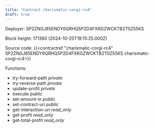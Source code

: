 ```yaml
---
title: "Contract charismatic-corgi-rc4"
draft: true
---
```

Deployer: SP2ZNGJ85ENDY6QRHQ5P2D4FXKGZWCKTB2T0Z55KS


 



Block height: 171360 (2024-10-25T19:15:25.000Z)

Source code: {{<contractref "charismatic-corgi-rc4" SP2ZNGJ85ENDY6QRHQ5P2D4FXKGZWCKTB2T0Z55KS charismatic-corgi-rc4>}}

Functions:

* try-forward-path _private_
* try-reverse-path _private_
* update-profit _private_
* execute _public_
* set-amount-in _public_
* set-contract-uri _public_
* get-interaction-uri _read_only_
* get-profit _read_only_
* get-total-profit _read_only_
